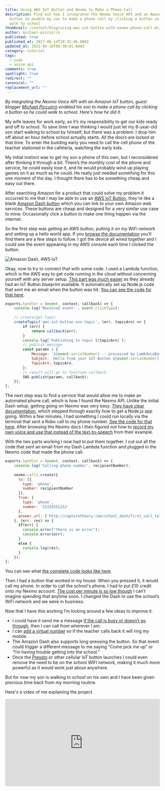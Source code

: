 ```yaml
---
title: Using AWS IoT Button and Nexmo to Make a Phone Call
description: Find out how I integrated the Nexmo Voice API and an Amazon IoT
  button to enable my son to make a phone call by clicking a button so he could
  walk to school
thumbnail: /content/blog/using-aws-iot-button-with-nexmo-phone-call-dr/making-a-voice-call-iot-button-nexmo.jpg
author: michael-piccuirro
published: true
published_at: 2017-06-14T18:31:46.000Z
updated_at: 2021-05-18T08:30:01.609Z
category: tutorial
tags:
  - node
  - voice-api
comments: true
spotlight: true
redirect: ""
canonical: ""
replacement_url: ""
---
```

*By integrating the Nexmo Voice API with an Amazon IoT button, guest blogger [Michael Piccuirro](http://mickeypickles.com/) enabled his son to make a phone call by clicking a button so he could walk to school. Here's how he did it.*

My wife leaves for work early, so it’s my responsibility to get our kids ready and off to school. To save time I was thinking I would just let my 8-year-old son start walking to school by himself, but there was a problem. I drop him off about an hour before school actually starts. All the doors are locked at that time. To enter the building early you need to call the cell phone of the teacher stationed in the cafeteria, watching the early kids.

My initial instinct was to get my son a phone of this own, but I reconsidered after thinking it through a bit. There’s the monthly cost of the phone and service, he could easily lose it, and he would probably wind up playing games on it as much as he could. He really just needed something for this one moment of the day. I thought there has to be something cheap and easy out there.

After searching Amazon for a product that could solve my problem it occurred to me that I may be able to use an [AWS IoT Button](https://www.amazon.com/All-New-AWS-IoT-Button-Generation/dp/B01KW6YCIM/ref=sr_1_1?ie=UTF8&qid=1496681627&sr=8-1&keywords=dash+iot), they're like a blank [Amazon Dash button](https://www.amazon.com/Dash-Buttons/b?ie=UTF8&node=10667898011) which you can link to your own Amazon web services. These buttons are cheap and designed for a very similar use case to mine: Occasionally click a button to make one thing happen via the internet.

So the first step was getting an AWS button, putting it on my WiFi network and setting up a hello world app. If you [browse the documentation](http://docs.aws.amazon.com/iot/latest/developerguide/what-is-aws-iot.html) you’ll find there are a few steps to follow. I got the device all wired together and I could see the event appearing in my AWS console each time I clicked the button.

![﻿Amazon Dash, AWS IoT](/content/blog/using-aws-iot-button-and-nexmo-to-make-a-phone-call/amazon-dash-aws-iot-image.png "﻿Amazon Dash, AWS IoT")

Okay, now to try to connect that with some code. I used a Lambda function, which is the AWS way to get code running in the cloud without concerning yourself with any server setup. [This part was much easier](http://docs.aws.amazon.com/lambda/latest/dg/get-started-create-function.html) as they already had an IoT Button blueprint available. It automatically set up Node.js code that sent me an email when the button was hit. [You can see the code for that here](https://github.com/MickeyPickles/phone-call-dash/blob/master/lambda_example_index.js).

```javascript
exports.handler = (event, context, callback) => {
    console.log('Received event:', event.clickType);
 
    // create/get topic
    createTopic('aws-iot-button-sns-topic', (err, topicArn) => {
        if (err) {
            return callback(err);
        }
        console.log(`Publishing to topic ${topicArn}`);
        // publish message
        const params = {
            Message: `${event.serialNumber} -- processed by Lambda\nBattery voltage: ${event.batteryVoltage}`,
            Subject: `Hello from your IoT Button ${event.serialNumber}: ${event.clickType}`,
            TopicArn: topicArn,
        };
        // result will go to function callback
        SNS.publish(params, callback);
    });
};
```

<sign-up number></sign-up>

The next step was to find a service that would allow me to make an automated phone call, which is how I found the Nexmo API. Unlike the initial Dash setup, getting going on Nexmo was very easy. [They have clear documentation](https://docs.nexmo.com/voice/voice-api#getting-started)</a>, which stepped through exactly how to get a Node.js app going. Within a few minutes, I had something I could run locally via the terminal that sent a Robo call to my phone number. [See the code for that here](https://github.com/MickeyPickles/phone-call-dash/blob/master/test.js). After browsing the Nexmo docs I then figured out how to [record my own voice and use that instead of the text-to-speech](https://docs.nexmo.com/voice/voice-api/ncco-reference#stream) from their example.

With the two parts working I now had to put them together. I cut out all the code that sent an email from my Dash Lambda function and plugged in the Nexmo code that made the phone call.

```javascript
exports.handler = (event, context, callback) => {
    console.log('Calling phone number', recipientNumber);
 
    nexmo.calls.create({
      to: [{
        type: 'phone',
        number: recipientNumber
      }],
      from: {
        type: 'phone',
        number: '12325551212'
      },
      answer_url: ['http://capturetheory.com/school_dash/first_call_talk.json']
    }, (err, res) => {
      if(err) {
        console.error("there is an error");
        console.error(err);
      }
      else {
        console.log(res);
      }
    });
};
```

You can see what [the complete code looks like here](https://github.com/MickeyPickles/phone-call-dash).

Then I had a button that worked in my house. When you pressed it, it would call my phone. In order to call the school's phone, I had to put £10 credit onto my Nexmo account. [The cost per minute is so low though](https://www.nexmo.com/products/voice#Pricing) I can’t imagine spending that anytime soon. I changed the Dash to use the school’s WiFi network and we were in business.

Now that I have this working I’m kicking around a few ideas to improve it.

* I could have it send me a message [if the call is busy or doesn’t go through](https://docs.nexmo.com/voice/voice-api/handle-call-state), then I can call from wherever I am.
* I can [add a virtual number](https://docs.nexmo.com/voice/voice-api/inbound-calls)  so if the teacher calls back it will ring my mobile.
* The Amazon Dash also supports long-pressing the button. So that event could trigger a different message to me saying “Come pick me up” or “I’m having trouble getting into the school.”
* Once the [Pressto](https://press.to/) or other cellular IoT button launches I could even remove the need to be on the school WIFI network, making it much more powerful as it would work just about anywhere.

But for now my son is walking to school on his own and I have been given precious time back from my morning routine.

Here's a video of me explaining the project.

<style>.embed-container { position: relative; padding-bottom: 56.25%; height: 0; overflow: hidden; max-width: 100%; } .embed-container iframe, .embed-container object, .embed-container embed { position: absolute; top: 0; left: 0; width: 100%; height: 100%; }</style><div class='embed-container'><iframe src='https://www.youtube.com/embed/0TTt0vJ_31s' frameborder='0' allowfullscreen></iframe></div>
